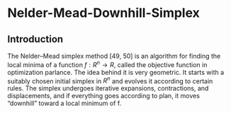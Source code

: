 # Nelder-Mead-Downhill-Simplex

## Introduction
The Nelder–Mead simplex method [49, 50] is an algorithm for finding the local minima of a function $f:R^n→R$, called the objective function in optimization parlance. The idea
behind it is very geometric. It starts with a suitably chosen initial simplex in $R^n$ and evolves it according to certain rules. The simplex undergoes iterative expansions, contractions, and displacements, and if everything goes according to plan, it moves “downhill” toward a local minimum of f.

